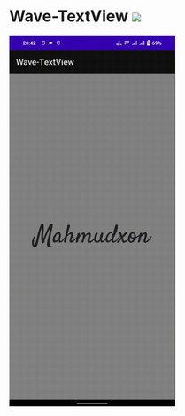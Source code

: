 # Wave-TextView     [![](https://jitpack.io/v/Mahmudxon/Wave-TextView.svg)](https://jitpack.io/#Mahmudxon/Wave-TextView)

<img src="https://raw.githubusercontent.com/Mahmudxon/Wave-TextView/master/uploads/video.gif" width="300"/>
